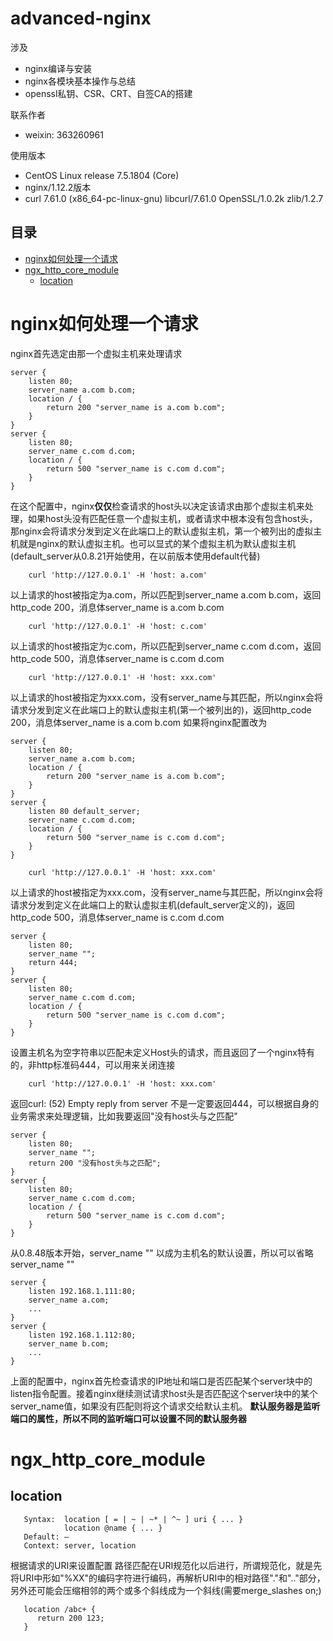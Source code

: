 advanced-nginx
=======================
涉及
- nginx编译与安装
- nginx各模块基本操作与总结
- openssl私钥、CSR、CRT、自签CA的搭建


联系作者
- weixin: 363260961

使用版本
- CentOS Linux release 7.5.1804 (Core)
- nginx/1.12.2版本
- curl 7.61.0 (x86_64-pc-linux-gnu) libcurl/7.61.0 OpenSSL/1.0.2k zlib/1.2.7

## 目录
* [nginx如何处理一个请求](#nginx如何处理一个请求)
* [ngx_http_core_module](#ngx_http_core_module)
    * [location](#location)


# nginx如何处理一个请求

nginx首先选定由那一个虚拟主机来处理请求
```nginx
server {
    listen 80;
    server_name a.com b.com;
    location / {
        return 200 "server_name is a.com b.com";
    }
}
server {
    listen 80;
    server_name c.com d.com;
    location / {
        return 500 "server_name is c.com d.com";
    }
}
```
在这个配置中，nginx**仅仅**检查请求的host头以决定该请求由那个虚拟主机来处理，如果host头没有匹配任意一个虚拟主机，或者请求中根本没有包含host头，那nginx会将请求分发到定义在此端口上的默认虚拟主机，第一个被列出的虚拟主机就是nginx的默认虚拟主机。也可以显式的某个虚拟主机为默认虚拟主机(default_server从0.8.21开始使用，在以前版本使用default代替)
```curl
    curl 'http://127.0.0.1' -H 'host: a.com'
```
以上请求的host被指定为a.com，所以匹配到server_name a.com b.com，返回http_code 200，消息体server_name is a.com b.com
```curl
    curl 'http://127.0.0.1' -H 'host: c.com'
```
以上请求的host被指定为c.com，所以匹配到server_name c.com d.com，返回http_code 500，消息体server_name is c.com d.com
```curl
    curl 'http://127.0.0.1' -H 'host: xxx.com'
```
以上请求的host被指定为xxx.com，没有server_name与其匹配，所以nginx会将请求分发到定义在此端口上的默认虚拟主机(第一个被列出的)，返回http_code 200，消息体server_name is a.com b.com
如果将nginx配置改为
```nginx
server {
    listen 80;
    server_name a.com b.com;
    location / {
        return 200 "server_name is a.com b.com";
    }
}
server {
    listen 80 default_server;
    server_name c.com d.com;
    location / {
        return 500 "server_name is c.com d.com";
    }
}
```
```curl
    curl 'http://127.0.0.1' -H 'host: xxx.com'
```
以上请求的host被指定为xxx.com，没有server_name与其匹配，所以nginx会将请求分发到定义在此端口上的默认虚拟主机(default_server定义的)，返回http_code 500，消息体server_name is c.com d.com
```nginx
server {
    listen 80;
    server_name "";
    return 444;
}
server {
    listen 80;
    server_name c.com d.com;
    location / {
        return 500 "server_name is c.com d.com";
    }
}
```
设置主机名为空字符串以匹配未定义Host头的请求，而且返回了一个nginx特有的，非http标准码444，可以用来关闭连接
```curl
    curl 'http://127.0.0.1' -H 'host: xxx.com'
```
返回curl: (52) Empty reply from server
不是一定要返回444，可以根据自身的业务需求来处理逻辑，比如我要返回"没有host头与之匹配"
```nginx
server {
    listen 80;
    server_name "";
    return 200 "没有host头与之匹配";
}
server {
    listen 80;
    server_name c.com d.com;
    location / {
        return 500 "server_name is c.com d.com";
    }
}
```
从0.8.48版本开始，server_name "" 以成为主机名的默认设置，所以可以省略server_name ""
```nginx
server {
    listen 192.168.1.111:80;
    server_name a.com;
    ...
}
server {
    listen 192.168.1.112:80;
    server_name b.com;
    ...
}
```
上面的配置中，nginx首先检查请求的IP地址和端口是否匹配某个server块中的listen指令配置。接着nginx继续测试请求host头是否匹配这个server块中的某个server_name值，如果没有匹配则将这个请求交给默认主机。
**默认服务器是监听端口的属性，所以不同的监听端口可以设置不同的默认服务器**
# ngx_http_core_module
## location
```
   Syntax:	location [ = | ~ | ~* | ^~ ] uri { ... }
            location @name { ... }
   Default:	—
   Context:	server, location
```
根据请求的URI来设置配置
路径匹配在URI规范化以后进行，所谓规范化，就是先将URI中形如"%XX"的编码字符进行编码，再解析URI中的相对路径"."和".."部分，另外还可能会压缩相邻的两个或多个斜线成为一个斜线(需要merge_slashes on;)
```nginx
   location /abc+ {
      return 200 123;
   }
```

